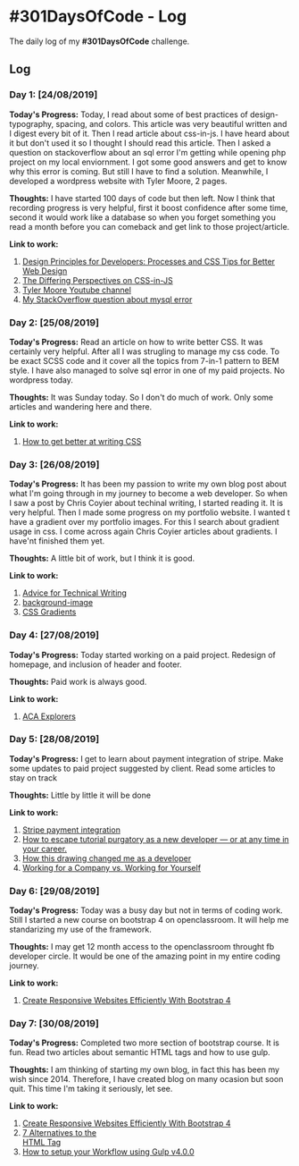 # #301DaysOfCode - Log

The daily log of my **#301DaysOfCode** challenge.

## Log

### Day 1: [24/08/2019]

**Today's Progress:**
Today, I read about some of best practices of design- typography, spacing, and colors. This article was very beautiful written and I digest every bit of it. Then I read article about css-in-js. I have heard about it but don't used it so I thought I should read this article. Then I asked a question on stackoverflow about an sql error I'm getting while opening php project on my local enviornment. I got some good answers and get to know why this error is coming. But still I have to find a solution. Meanwhile, I developed a wordpress website with Tyler Moore, 2 pages.

**Thoughts:**
I have started 100 days of code but then left. Now I think that recording progress is very helpful, first it boost confidence after some time, second it would work like a database so when you forget something you read a month before you can comeback and get link to those project/article.

**Link to work:**

1. [Design Principles for Developers: Processes and CSS Tips for Better Web Design](https://css-tricks.com/design-principles-for-developers-processes-and-css-tips-for-better-web-design/)
2. [The Differing Perspectives on CSS-in-JS](https://css-tricks.com/the-differing-perspectives-on-css-in-js/)
3. [Tyler Moore Youtube channel](https://www.youtube.com/user/Conutant)
4. [My StackOverflow question about mysql error](https://stackoverflow.com/questions/57636148/mysql-error-while-establishing-database-connection-from-localhost)

### Day 2: [25/08/2019]

**Today's Progress:**
Read an article on how to write better CSS. It was certainly very helpful. After all I was strugling to manage my css code. To be exact SCSS code and it cover all the topics from 7-in-1 pattern to BEM style. I have also managed to solve sql error in one of my paid projects. No wordpress today.

**Thoughts:**
It was Sunday today. So I don't do much of work. Only some articles and wandering here and there.

**Link to work:**

1. [How to get better at writing CSS](https://medium.com/free-code-camp/how-to-get-better-at-writing-css-a1732c32a72f)

### Day 3: [26/08/2019]

**Today's Progress:**
It has been my passion to write my own blog post about what I'm going through in my journey to become a web developer. So when I saw a post by Chris Coyier about techinal writing, I started reading it. It is very helpful. Then I made some progress on my portfolio website. I wanted t have a gradient over my portfolio images. For this I search about gradient usage in css. I come across again Chris Coyier articles about gradients. I have'nt finished them yet.

**Thoughts:**
A little bit of work, but I think it is good.

**Link to work:**

1. [Advice for Technical Writing](https://css-tricks.com/advice-for-technical-writing/)
2. [background-image](https://css-tricks.com/almanac/properties/b/background-image/)
3. [CSS Gradients](https://css-tricks.com/css3-gradients/)

### Day 4: [27/08/2019]

**Today's Progress:**
Today started working on a paid project. Redesign of homepage, and inclusion of header and footer.

**Thoughts:**
Paid work is always good.

**Link to work:**

1. [ACA Explorers](www.acaexplorers/explorers/dashboard.php)

### Day 5: [28/08/2019]

**Today's Progress:**
I get to learn about payment integration of stripe. Make some updates to paid project suggested by client. Read some articles to stay on track

**Thoughts:**
Little by little it will be done

**Link to work:**

1. [Stripe payment integration](https://stripe.com/onboarding/payments/integration)
2. [How to escape tutorial purgatory as a new developer — or at any time in your career.](https://medium.com/free-code-camp/how-to-escape-tutorial-purgatory-as-a-new-developer-or-at-any-time-in-your-career-e3a4b2384a40)
3. [How this drawing changed me as a developer](https://medium.com/hackernoon/how-this-drawing-changed-me-as-a-developer-a0ff79457f20)
4. [Working for a Company vs. Working for Yourself](https://medium.com/conquering-corporate-america/working-for-a-company-vs-working-for-yourself-bdcfa801daf9)

### Day 6: [29/08/2019]

**Today's Progress:**
Today was a busy day but not in terms of coding work. Still I started a new course on bootstrap 4 on openclassroom. It will help me standarizing my use of the framework.

**Thoughts:**
I may get 12 month access to the openclassroom throught fb developer circle. It would be one of the amazing point in my entire coding journey.

**Link to work:**

1. [Create Responsive Websites Efficiently With Bootstrap 4](https://openclassrooms.com/en/courses/5664281-create-responsive-websites-efficiently-with-bootstrap-4/6446805-add-ui-components)

### Day 7: [30/08/2019]

**Today's Progress:**
Completed two more section of bootstrap course. It is fun. Read two articles about semantic HTML tags and how to use gulp.

**Thoughts:**
I am thinking of starting my own blog, in fact this has been my wish since 2014. Therefore, I have created blog on many ocasion but soon quit. This time I'm taking it seriously, let see.

**Link to work:**

1. [Create Responsive Websites Efficiently With Bootstrap 4](https://openclassrooms.com/en/courses/5664281-create-responsive-websites-efficiently-with-bootstrap-4/6446805-add-ui-components)
2. [7 Alternatives to the <div> HTML Tag](https://medium.com/@zac_heisey/7-alternatives-to-the-div-html-tag-7c888c7b5036)
3. [How to setup your Workflow using Gulp v4.0.0](https://levelup.gitconnected.com/how-to-setup-your-workflow-using-gulp-v4-0-0-5450e3d7c512)
